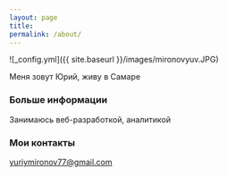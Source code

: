 ```yaml
---
layout: page
title: 
permalink: /about/
---
```


![_config.yml]({{ site.baseurl }}/images/mironovyuv.JPG)

Меня зовут Юрий, живу в Самаре

### Больше информации

Занимаюсь веб-разработкой, аналитикой

### Мои контакты

[yuriymironov77@gmail.com](mailto:yuriymironov77@gmail.com)
